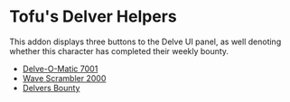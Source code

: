 # Tofu's Delver Helpers

This addon displays three buttons to the Delve UI panel, as well denoting whether this character has completed their weekly bounty.

- [Delve-O-Matic 7001](https://www.wowhead.com/item=230850/delve-o-bot-7001)
- [Wave Scrambler 2000](https://www.wowhead.com/item=233186/wave-scrambler-2000)
- [Delvers Bounty](https://www.wowhead.com/item=233071/delvers-bounty)
